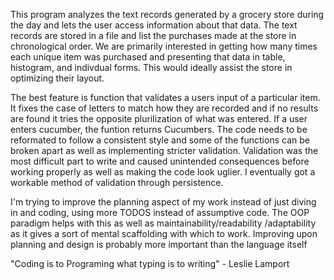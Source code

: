 This program analyzes the text records generated by a grocery store during the day and lets the 
user access information about that data. The text records are stored in a file and list the purchases
made at the store in chronological order. We are primarily interested in getting how many times each 
unique item was purchased and presenting that data in table, histogram, and indivdual forms. This 
would ideally assist the store in optimizing their layout.

The best feature is function that validates a users input of a particular item. It fixes the case of
letters to match how they are recorded and if no results are found it tries the opposite plurilization
of what was entered. If a user enters cucumber, the funtion returns Cucumbers.
The code needs to be reformated to follow a consistent style and some of the functions can be broken apart
as well as implementing stricter validation. Validation was the most difficult part to write and caused
unintended consequences before working properly as well as making the code look uglier. I eventually 
got a workable method of validation through persistence.

I'm trying to improve the planning aspect of my work instead of just diving in and coding, using more 
TODOS instead of assumptive code. The OOP paradigm helps with this as well as maintainability/readability
/adaptability as it gives a sort of mental scaffolding with which to work. Improving upon planning and design is probably more important
than the language itself

"Coding is to Programing what typing is to writing" - Leslie Lamport
